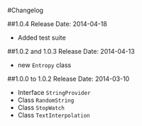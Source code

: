 #Changelog

##1.0.4
Release Date: 2014-04-18

- Added test suite

##1.0.2 and 1.0.3
Release Date: 2014-04-13

- new `Entropy` class

##1.0.0 to 1.0.2
Release Date: 2014-03-10

- Interface `StringProvider`
- Class `RandomString`- Class `StopWatch`- Class `TextInterpolation`
